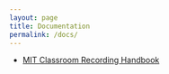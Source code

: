 ```yaml
---
layout: page
title: Documentation
permalink: /docs/
---
```


- [MIT Classroom Recording Handbook](/docs/mit-classroom-recording-handbook/)